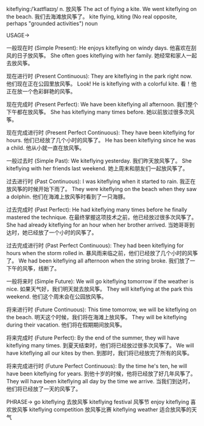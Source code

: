 kiteflying:/ˈkaɪtflaɪɪŋ/
n.
放风筝
The act of flying a kite.
We went kiteflying on the beach. 我们去海滩放风筝了。
kite flying, kiting
(No real opposite, perhaps "grounded activities")
noun

USAGE->

一般现在时 (Simple Present):
He enjoys kiteflying on windy days. 他喜欢在刮风的日子放风筝。
She often goes kiteflying with her family. 她经常和家人一起去放风筝。

现在进行时 (Present Continuous):
They are kiteflying in the park right now.  他们现在正在公园里放风筝。
Look! He is kiteflying with a colorful kite. 看！他正在放一个色彩鲜艳的风筝。

现在完成时 (Present Perfect):
We have been kiteflying all afternoon. 我们整个下午都在放风筝。
She has kiteflying many times before. 她以前放过很多次风筝。

现在完成进行时 (Present Perfect Continuous):
They have been kiteflying for hours. 他们已经放了几个小时的风筝了。
He has been kiteflying since he was a child. 他从小就一直在放风筝。

一般过去时 (Simple Past):
We kiteflying yesterday. 我们昨天放风筝了。
She kiteflying with her friends last weekend. 她上周末和朋友们一起放风筝了。

过去进行时 (Past Continuous):
I was kiteflying when it started to rain.  我正在放风筝的时候开始下雨了。
They were kiteflying on the beach when they saw a dolphin. 他们在海滩上放风筝时看到了一只海豚。

过去完成时 (Past Perfect):
He had kiteflying many times before he finally mastered the technique. 在最终掌握这项技术之前，他已经放过很多次风筝了。
She had already kiteflying for an hour when her brother arrived.  当她哥哥到达时，她已经放了一个小时的风筝了。

过去完成进行时 (Past Perfect Continuous):
They had been kiteflying for hours when the storm rolled in.  暴风雨来临之前，他们已经放了几个小时的风筝了。
We had been kiteflying all afternoon when the string broke.  我们放了一下午的风筝，线断了。

一般将来时 (Simple Future):
We will go kiteflying tomorrow if the weather is nice.  如果天气好，我们明天就去放风筝。
They will kiteflying at the park this weekend.  他们这个周末会在公园放风筝。

将来进行时 (Future Continuous):
This time tomorrow, we will be kiteflying on the beach. 明天这个时候，我们将在海滩上放风筝。
They will be kiteflying during their vacation.  他们将在假期期间放风筝。

将来完成时 (Future Perfect):
By the end of the summer, they will have kiteflying many times. 到夏天结束时，他们将已经放过很多次风筝了。
We will have kiteflying all our kites by then.  到那时，我们将已经放完了所有的风筝。


将来完成进行时 (Future Perfect Continuous):
By the time he's ten, he will have been kiteflying for years. 到他十岁的时候，他将已经放了好几年风筝了。
They will have been kiteflying all day by the time we arrive.  当我们到达时，他们将已经放了一天的风筝了。


PHRASE->
go kiteflying 去放风筝
kiteflying festival 风筝节
enjoy kiteflying 喜欢放风筝
kiteflying competition 放风筝比赛
kiteflying weather 适合放风筝的天气
